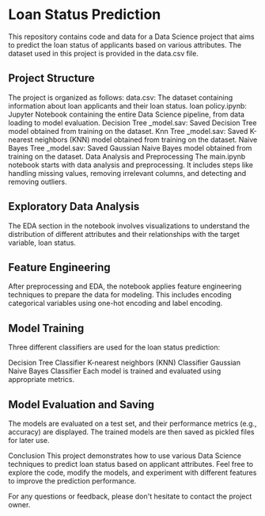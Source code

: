 # Loan Status Prediction
This repository contains code and data for a Data Science project that aims to predict the loan status of applicants based on various attributes. The dataset used in this project is provided in the data.csv file.
## Project Structure
The project is organized as follows:
data.csv: The dataset containing information about loan applicants and their loan status.
loan policy.ipynb: Jupyter Notebook containing the entire Data Science pipeline, from data loading to model evaluation.
Decision Tree _model.sav: Saved Decision Tree model obtained from training on the dataset.
Knn Tree _model.sav: Saved K-nearest neighbors (KNN) model obtained from training on the dataset.
Naive Bayes Tree _model.sav: Saved Gaussian Naive Bayes model obtained from training on the dataset.
Data Analysis and Preprocessing
The main.ipynb notebook starts with data analysis and preprocessing. It includes steps like handling missing values, removing irrelevant columns, and detecting and removing outliers.

## Exploratory Data Analysis
The EDA section in the notebook involves visualizations to understand the distribution of different attributes and their relationships with the target variable, loan status.

## Feature Engineering
After preprocessing and EDA, the notebook applies feature engineering techniques to prepare the data for modeling. This includes encoding categorical variables using one-hot encoding and label encoding.

## Model Training
Three different classifiers are used for the loan status prediction:

Decision Tree Classifier
K-nearest neighbors (KNN) Classifier
Gaussian Naive Bayes Classifier
Each model is trained and evaluated using appropriate metrics.

## Model Evaluation and Saving
The models are evaluated on a test set, and their performance metrics (e.g., accuracy) are displayed. The trained models are then saved as pickled files for later use.

Conclusion
This project demonstrates how to use various Data Science techniques to predict loan status based on applicant attributes. Feel free to explore the code, modify the models, and experiment with different features to improve the prediction performance.

For any questions or feedback, please don't hesitate to contact the project owner.
